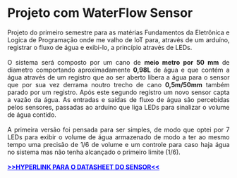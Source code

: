 # Projeto com WaterFlow Sensor
<div style="text-align: justify;">
Projeto do primeiro semestre para as matérias Fundamentos da Eletrônica e Logica de Programação onde me valho de IoT para, através de um arduíno, registrar o fluxo de água e exibi-lo, a princípio através de LEDs.<br/><br/>O sistema será composto por um cano de <b>meio metro por 50 mm</b> de diametro comportando aproximadamente <b>0,98L</b> de água e que contém a água através de um registro que ao ser aberto libera a água para o sensor que por sua vez derrama noutro trecho de cano <b>0,5m/50mm</b> também parado por um registro. Após este segundo registro um novo sensor capta a vazão da água. As entradas e saídas de fluxo de água são percebidas pelos sensores, passadas ao arduíno que liga LEDs para sinalizar o volume de água contido.<br><br>A primeira versão foi pensada para ser simples, de modo que optei por 7 LEDs para exibir o volume de água armazenado de modo a ter ao mesmo tempo uma precisão de 1/6 de volume e um controle para caso haja água no sistema mas não tenha alcançado o primeiro limite (1/6).<br><br><a href="https://www.dataq.com/resources/pdfs/datasheets/flow-sensor-ds.pdf" style="color: blue; font-weight: bold;">>>HYPERLINK PARA O DATASHEET DO SENSOR<<</a>
</div>
